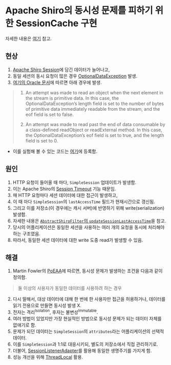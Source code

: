 # Apache Shiro의 동시성 문제를 피하기 위한 SessionCache 구현

자세한 내용은 [여기](http://codehumane.github.io/2017/07/15/OptionalDataException/) 참고.

## 현상

1. [Apache Shiro Session](https://shiro.apache.org/static/1.2.3/apidocs/src-html/org/apache/shiro/session/mgt/SimpleSession.html)에 담긴 데이터가 늘어나고,
2. 동일 세션의 동시 요청이 많은 경우 [OptionalDataException](https://docs.oracle.com/javase/7/docs/api/java/io/OptionalDataException.html) 발생.
3. [여기의 Oracle 문서](https://docs.oracle.com/javase/7/docs/api/java/io/OptionalDataException.html)에 따르면 아래 경우에 발생.

> 1. An attempt was made to read an object when the next element in the stream is primitive data. In this case, the OptionalDataException’s length field is set to the number of bytes of primitive data immediately readable from the stream, and the eof field is set to false.
>
> 2. An attempt was made to read past the end of data consumable by a class-defined readObject or readExternal method. In this case, the OptionalDataException’s eof field is set to true, and the length field is set to 0.

- 이를 실험해 볼 수 있는 코드는 [여기](https://github.com/codehumane/troubleshoot-java/blob/master/optional-data-exception/src/OptionalDataExceptionTest.java)에 등록함.

## 원인

1. HTTP 요청이 들어올 때 마다, `SimpleSession` 업데이트가 발생함.
2. 이는 Apache Shiro의 [Session Timeout](https://shiro.apache.org/session-management.html#session-timeout) 기능 때문임.
3. 매 HTTP 요청마다 세션 데이터에 대한 접근이 발생하고,
4. 이 때 마다 `SimpleSession`의 `lastAccessTime` 필드가 현재시간으로 갱신됨.
5. 그리고 이를 저장소(이 경우에는 캐시 서버)에 반영하기 위해 write(serialization) 발생함.
6. 자세한 내용은 [`AbstractShiroFilter`의 `updateSessionLastAccessTime`](https://shiro.apache.org/static/1.2.3/apidocs/src-html/org/apache/shiro/web/servlet/AbstractShiroFilter.html#line.307)을 참고.
7. 당시의 어플리케이션은 동일한 세션을 사용하는 여러 개의 요청을 동시에 처리해야 하는 구조였음.
8. 따라서, 동일한 세션 데이터에 대한 write 도중 read가 발생할 수 있음.

## 해결

1. Martin Fowler의 [PoEAA](https://martinfowler.com/eaaCatalog/)에 따르면, 동시성 문제가 발생하는 조건을 다음과 같이 정의함.

> 둘 이상의 사용자가 동일한 데이터를 사용하려 하는 경우

2. 다시 말해서, 대상 데이터에 대해 한 번에 한 사용자만 접근을 허용하거나, 데이터를 읽기 전용으로 만들면 동시성 발생 X.
3. 전자는 격리<sup>Isolation</sup>, 후자는 불변성<sup>Immutable</sup>.
4. 여러 방법이 있었지만 가장 현실적인 방법으로 동시성 문제가 되는 데이터 자체를 없애기로 함.
5. 문제가 되던 데이터는 `SimpleSession`의 `attributes`라는 어플리케이션의 선택적 데이터.
6. 이를 `SimpleSession`과 1:1로 대응시키되, 별도의 저장소에서 직접 관리하기로.
7. 더불어, [SessionListenerAdapter](http://shiro.apache.org/static/1.3.2/apidocs/org/apache/shiro/session/SessionListenerAdapter.html)를 활용해 동일한 생명주기를 가지게 함.
8. 성능 개선을 위해 [ThreadLocal](https://docs.oracle.com/javase/7/docs/api/java/lang/ThreadLocal.html) 활용.
